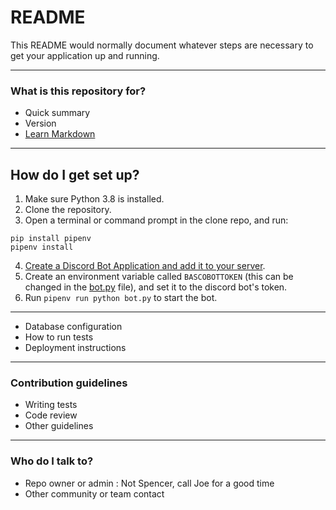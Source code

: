 # README #

This README would normally document whatever steps are necessary to get your application up and running.

---

### What is this repository for? ###

* Quick summary
* Version
* [Learn Markdown](https://bitbucket.org/tutorials/markdowndemo)

---

## How do I get set up? ###

1. Make sure Python 3.8 is installed.
1. Clone the repository.
1. Open a terminal or command prompt in the clone repo, and run:
```
pip install pipenv
pipenv install
```
4. [Create a Discord Bot Application and add it to your server](https://discordpy.readthedocs.io/en/latest/discord.html).
1. Create an environment variable called `BASCOBOTTOKEN` (this can be changed in the [bot.py](bot.py) file), and set it to the discord bot's token.
1. Run `pipenv run python bot.py` to start the bot.

---

* Database configuration
* How to run tests
* Deployment instructions

---

### Contribution guidelines ###

* Writing tests
* Code review
* Other guidelines

---

### Who do I talk to? ###

* Repo owner or admin : Not Spencer, call Joe for a good time
* Other community or team contact